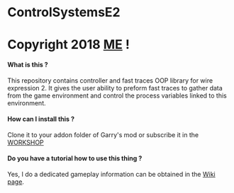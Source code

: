# ControlSystemsE2

# Copyright 2018 [ME](http://steamcommunity.com/profiles/76561197988124141) !

#### What is this ?
This repository contains controller and fast traces OOP library for wire expression 2. It gives the user ability to preform fast traces to gather data from the game environment and control the process variables linked to this environment.

#### How can I install this ?
Clone it to your addon folder of Garry's mod or subscribe it in the [WORKSHOP](https://steamcommunity.com/sharedfiles/filedetails/?id=1440897301)

#### Do you have a tutorial how to use this thing ?
Yes, I do a dedicated gameplay information can be obtained in the [Wiki page](https://github.com/dvdvideo1234/ControlSystemsE2/wiki).

